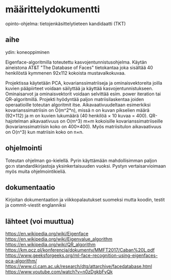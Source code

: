 # määrittelydokumentti
opinto-ohjelma: tietojenkäsittelytieteen kandidaatti (TKT)

## aihe
ydin: koneoppiminen

Eigenface-algoritmilla toteutettu kasvojentunnistusohjelma. Käytän aineistona AT&T "The Database of Faces" tietokantaa joka sisältää 40 henkilöstä kymmenen 92x112 kokoista mustavalkokuvaa. 

Projektissa käytetään PCA, kovarianssimatriiseja ja ominaisvektoreita joilla kuvien pääpiirteet voidaan säilyttää ja käyttää kasvojentunnistukseen. Ominaisarvot ja ominaisvektorit voidaan selvittää esim. power iteration tai QR-algoritmillä. Projekti hyödyntää paljon matriisilaskentaa joiden operaatioille toteutan algoritmit itse. Aikavaativuudeltaan esimerkiksi kovarianssimatriisin on O(m^2*n), missä n on kuvan pikselien määrä (92×112) ja m on kuvien lukumäärä (40 henkilöä × 10 kuvaa = 400). QR-hajotelman aikavaativuus on O(m^3) m×m kokoisille kovarianssimatriiseille (kovarianssimatriisin koko on 400×400). Myös matriisitulon aikavaativuus on O(n^3) kun matriisin koko on n×n.

## ohjelmointi
Toteutan ohjelman go-kielellä. Pyrin käyttämään mahdollisimman paljon go:n standardikirjastoja yksinkertaisuuden vuoksi. Pystyn vertaisarvioimaan myös muita ohjelmointikieliä.

## dokumentaatio
Kirjoitan dokumentaation ja viikkopalautukset suomeksi mutta koodin, testit ja commit-viestit englanniksi

## lähteet (voi muuttua)
https://en.wikipedia.org/wiki/Eigenface
https://en.wikipedia.org/wiki/Eigenvalue_algorithm
https://en.wikipedia.org/wiki/QR_algorithm
https://km.pcz.pl/konferencja/dokumenty/MMFT2017/Caban%20L.pdf
https://www.geeksforgeeks.org/ml-face-recognition-using-eigenfaces-pca-algorithm/
https://www.cl.cam.ac.uk/research/dtg/attarchive/facedatabase.html
https://www.youtube.com/watch?v=n0zDgkbFyQk